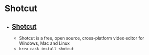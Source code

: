 # Shotcut
- [Shotcut](https://www.shotcut.org/)
  - 
  - Shotcut is a free, open source, cross-platform video editor for Windows, Mac and Linux
  - `brew cask install shotcut`
